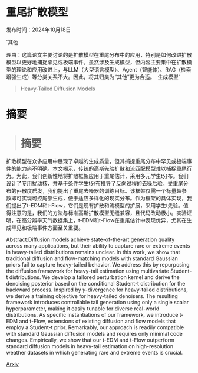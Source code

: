 # 重尾扩散模型

发布时间：2024年10月18日

`其他

理由：这篇论文主要讨论的是扩散模型在重尾分布中的应用，特别是如何改进扩散模型以更好地捕捉罕见或极端事件。虽然涉及生成模型，但内容主要集中在扩散模型的理论和应用改进上，与LLM（大型语言模型）、Agent（智能体）、RAG（检索增强生成）等分类关系不大。因此，将其归类为“其他”更为合适。` `生成模型`

> Heavy-Tailed Diffusion Models

# 摘要

> # 摘要
扩散模型在众多应用中展现了卓越的生成质量，但其捕捉重尾分布中罕见或极端事件的能力尚不明确。本文揭示，传统的高斯先验扩散和流匹配模型难以捕捉重尾行为。为此，我们创新性地将扩散框架应用于重尾估计，采用多元学生t分布。我们设计了专用扰动核，并基于条件学生t分布推导了反向过程的去噪后验。受重尾分布的$\gamma$-散度启发，我们提出了重尾去噪器的训练目标。该框架仅需一个标量超参数即可实现可控尾部生成，便于适应多样化的现实分布。作为框架的具体实现，我们提出了t-EDM和t-Flow，它们是现有扩散和流模型的扩展，采用学生t先验。值得注意的是，我们的方法与标准高斯扩散模型无缝兼容，且代码改动极小。实验证明，在高分辨率天气数据集上，t-EDM和t-Flow在重尾估计中表现优异，尤其在生成罕见和极端事件方面至关重要。

> 
Abstract:Diffusion models achieve state-of-the-art generation quality across many applications, but their ability to capture rare or extreme events in heavy-tailed distributions remains unclear. In this work, we show that traditional diffusion and flow-matching models with standard Gaussian priors fail to capture heavy-tailed behavior. We address this by repurposing the diffusion framework for heavy-tail estimation using multivariate Student-t distributions. We develop a tailored perturbation kernel and derive the denoising posterior based on the conditional Student-t distribution for the backward process. Inspired by $\gamma$-divergence for heavy-tailed distributions, we derive a training objective for heavy-tailed denoisers. The resulting framework introduces controllable tail generation using only a single scalar hyperparameter, making it easily tunable for diverse real-world distributions. As specific instantiations of our framework, we introduce t-EDM and t-Flow, extensions of existing diffusion and flow models that employ a Student-t prior. Remarkably, our approach is readily compatible with standard Gaussian diffusion models and requires only minimal code changes. Empirically, we show that our t-EDM and t-Flow outperform standard diffusion models in heavy-tail estimation on high-resolution weather datasets in which generating rare and extreme events is crucial.
    

[Arxiv](https://arxiv.org/pdf/2410.14171)